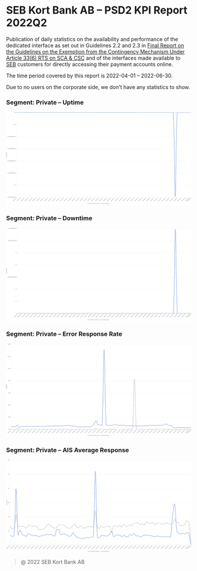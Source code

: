 # SEB Kort Bank AB – PSD2 KPI Report 2022Q2

Publication of daily statistics on the availability and performance of the dedicated interface as set out in Guidelines 2.2 and 2.3 in [Final Report on the Guidelines on the Exemption from the Contingency Mechanism Under Article 33(6) RTS on SCA & CSC](https://eba.europa.eu/sites/default/documents/files/documents/10180/2250578/4e3b9449-ecf9-4756-8006-cbbe74db6d03/Final%20Report%20on%20Guidelines%20on%20the%20exemption%20to%20the%20fall%20back.pdf?retry=1) and of the interfaces made available to [SEB](https://sebgroup.com) customers for directly accessing their payment accounts online.

The time period covered by this report is 2022-04-01 – 2022-06-30.

Due to no users on the corporate side, we don't have any statistics to show. 

### Segment: Private – Uptime
![private_uptime][private_uptime]
### Segment: Private – Downtime
![private_downtime][private_downtime]
### Segment: Private – Error Response Rate
![private_error][private_error]
### Segment: Private – AIS Average Response
![private_ais][private_ais]


[private_ais]: ./archive/2022Q2/SEB_CARD_private_ais.png
[private_downtime]: ./archive/2022Q2/SEB_CARD_private_downtime.png
[private_error]: ./archive/2022Q2/SEB_CARD_private_error.png
[private_uptime]: ./archive/2022Q2/SEB_CARD_private_uptime.png

> @ 2022 SEB Kort Bank AB

